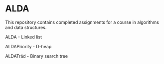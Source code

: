 # ALDA

This repository contains completed assignments for a course in algorithms and data structures.

ALDA - Linked list

ALDAPriority - D-heap

ALDATräd - Binary search tree
